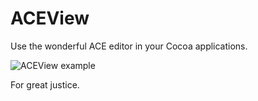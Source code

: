 ACEView
=======

Use the wonderful ACE editor in your Cocoa applications.

![ACEView example](https://raw.github.com/faceleg/ACEView/master/Collateral/ace-example.jpg)

For great justice.